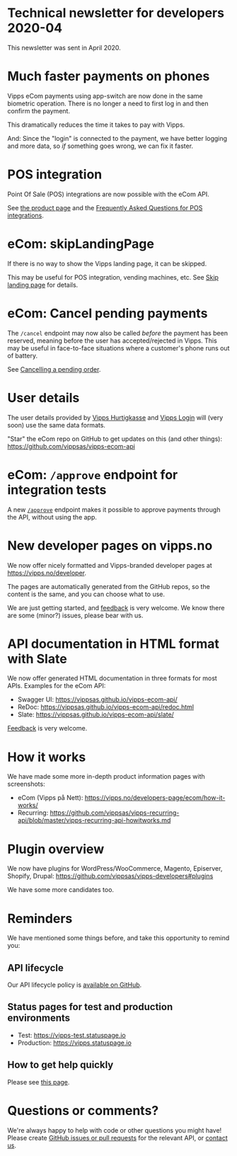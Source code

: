 # Technical newsletter for developers 2020-04

This newsletter was sent in April 2020.

# Much faster payments on phones

Vipps eCom payments using app-switch are now done in the same biometric operation.
There is no longer a need to first log in and then confirm the payment.

This dramatically reduces the time it takes to pay with Vipps.

And: Since the "login" is connected to the payment, we have better logging and
more data, so _if_ something goes wrong, we can fix it faster.

# POS integration

Point Of Sale (POS) integrations are now possible with the eCom API.

See
[the product page](https://www.vipps.no/produkter-og-tjenester/bedrift/ta-betalt-i-butikk/vipps-i-kassa/)
and the
[Frequently Asked Questions for POS integrations](https://github.com/vippsas/vipps-ecom-api/blob/master/vipps-ecom-api-faq.md#frequently-asked-questions-for-pos-integrations).

# eCom: skipLandingPage

If there is no way to show the Vipps landing page, it can be skipped.

This may be useful for POS integration, vending machines, etc.
See
[Skip landing page](https://github.com/vippsas/vipps-ecom-api/blob/master/vipps-ecom-api.md#skip-landing-page)
for details.

# eCom: Cancel pending payments

The `/cancel` endpoint may now also be called _before_ the payment has been
reserved, meaning before the user has accepted/rejected in Vipps. This may be
useful in face-to-face situations where a customer's phone runs out of battery.

See
[Cancelling a pending order](https://github.com/vippsas/vipps-ecom-api/blob/master/vipps-ecom-api.md#Cancelling-a-pending-order).

# User details

The user details provided by
[Vipps Hurtigkasse](https://www.vipps.no/produkter-og-tjenester/bedrift/ta-betalt-paa-nett/ta-betalt-paa-nett/)
and
[Vipps Login](https://www.vipps.no/produkter-og-tjenester/bedrift/logg-inn-med-vipps/logg-inn-med-vipps/)
will (very soon) use the same data formats.

"Star" the eCom repo on GitHub to get updates on this (and other things):
https://github.com/vippsas/vipps-ecom-api


# eCom: `/approve` endpoint for integration tests

A new
[`/approve`](https://github.com/vippsas/vipps-ecom-api/blob/master/vipps-ecom-api.md#testing)
endpoint makes it possible to approve payments through the API,
without using the app.

# New developer pages on vipps.no

We now offer nicely formatted and Vipps-branded developer pages at
https://vipps.no/developer.

The pages are automatically generated from the GitHub repos, so the
content is the same, and you can choose what to use.

We are just getting started, and
[feedback](https://github.com/vippsas/vipps-developers/blob/master/contact.md)
is very welcome. We know there are some (minor?) issues, please bear with us.

# API documentation in HTML format with Slate

We now offer generated HTML documentation in three formats for most APIs.
Examples for the eCom API:

* Swagger UI: https://vippsas.github.io/vipps-ecom-api/
* ReDoc: https://vippsas.github.io/vipps-ecom-api/redoc.html
* Slate: https://vippsas.github.io/vipps-ecom-api/slate/

[Feedback](https://github.com/vippsas/vipps-developers/blob/master/contact.md)
is very welcome.

# How it works

We have made some more in-depth product information pages with screenshots:

* eCom (Vipps på Nett): https://vipps.no/developers-page/ecom/how-it-works/
* Recurring: https://github.com/vippsas/vipps-recurring-api/blob/master/vipps-recurring-api-howitworks.md

# Plugin overview

We now have plugins for WordPress/WooCommerce, Magento, Episerver, Shopify, Drupal:
https://github.com/vippsas/vipps-developers#plugins

We have some more candidates too.

# Reminders

We have mentioned some things before, and take this opportunity to remind you:

## API lifecycle

Our API lifecycle policy is
[available on GitHub](https://github.com/vippsas/vipps-developers/blob/master/vipps-api-lifecycle.md).

## Status pages for test and production environments

* Test: https://vipps-test.statuspage.io
* Production: https://vipps.statuspage.io

## How to get help quickly

Please see
[this page](https://github.com/vippsas/vipps-developers/blob/master/contact.md).

# Questions or comments?

We're always happy to help with code or other questions you might have!
Please create [GitHub issues or pull requests](https://github.com/vippsas)
for the relevant API,
or [contact us](https://github.com/vippsas/vipps-developers/blob/master/contact.md).
